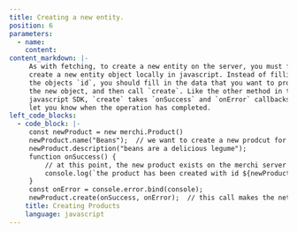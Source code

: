 ```yaml
---
title: Creating a new entity.
position: 6
parameters:
  - name:
    content:
content_markdown: |-
     As with fetching, to create a new entity on the server, you must first
     create a new entity object locally in javascript. Instead of filling in
     the objects `id`, you should fill in the data that you want to provide to
     the new object, and then call `create`. Like the other method in the
     javascript SDK, `create` takes `onSuccess` and `onError` callbacks to
     let you know when the operation has completed.
left_code_blocks:
  - code_block: |-
     const newProduct = new merchi.Product()
     newProduct.name("Beans");  // we want to create a new prodcut for beans
     newProduct.description("beans are a delicious legume");
     function onSuccess() {
         // at this point, the new product exists on the merchi server
         console.log(`the product has been created with id ${newProduct.id()}`);
     }
     const onError = console.error.bind(console);
     newProduct.create(onSuccess, onError);  // this call makes the network request
    title: Creating Products
    language: javascript
---
```

